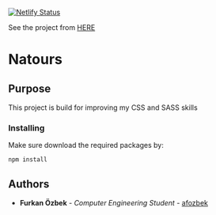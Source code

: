 [![Netlify Status](https://api.netlify.com/api/v1/badges/d48736a0-8b41-4023-96f3-925078a0dbc8/deploy-status)](https://app.netlify.com/sites/afozbek-natours/deploys)

See the project from [HERE](https://afozbek-natours.netlify.com/)

# Natours

## Purpose

This project is build for improving my CSS and SASS skills

### Installing

Make sure download the required packages by:

`npm install`

## Authors

* **Furkan Özbek** - *Computer Engineering Student* - [afozbek](https://github.com/afozbek)

